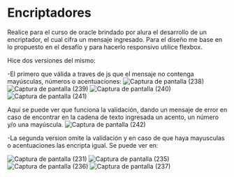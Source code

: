 # Encriptadores

Realice para el curso de oracle brindado por alura el desarrollo de un encriptador, el cual cifra un mensaje ingresado. Para el diseño me base en lo propuesto en el desafío y para hacerlo responsivo utilice flexbox. 

Hice dos versiones del mismo: 

-El primero que válida a traves de js que el mensaje no contenga mayúsculas, números o acentuaciones:
![Captura de pantalla (238)](https://user-images.githubusercontent.com/113386725/213605865-b70ab54e-1da5-48c6-9773-7b76abb3cd0f.png)
![Captura de pantalla (239)](https://user-images.githubusercontent.com/113386725/213605885-1aae133c-7e0c-4639-b4d8-7038e7b6ecb5.png)
![Captura de pantalla (240)](https://user-images.githubusercontent.com/113386725/213605899-3935d139-5bbc-47ff-ace8-72b314ff03bc.png)
![Captura de pantalla (241)](https://user-images.githubusercontent.com/113386725/213605908-4f750ceb-f493-4232-b509-0efd43e3ed73.png)

Aquí se puede ver que funciona la validación, dando un mensaje de error en caso de encontrar en la cadena de texto ingresada un acento, un número y/o una mayúscula.
![Captura de pantalla (242)](https://user-images.githubusercontent.com/113386725/213605912-5bfbd1e9-1913-41ab-92de-4cb54aa7fc1b.png)


-La segunda version omite la validación y en caso de que haya mayusculas o acentuaciones las encripta igual. Se puede ver en: 

![Captura de pantalla (231)](https://user-images.githubusercontent.com/113386725/213605292-52116a9f-3239-457f-8fda-f3d57ecffb92.png)
![Captura de pantalla (235)](https://user-images.githubusercontent.com/113386725/213605340-288f54c9-56fd-4ca4-a62c-e98f49dc5749.png)
![Captura de pantalla (236)](https://user-images.githubusercontent.com/113386725/213605366-0be2eb1a-d5e7-4c90-88d6-a2579df6d947.png)
![Captura de pantalla (237)](https://user-images.githubusercontent.com/113386725/213605396-87fc14bc-3da8-4502-b9bf-47bc36ce495a.png)
